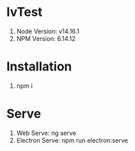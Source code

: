 # IvTest

1. Node Version: v14.16.1
2. NPM Version: 6.14.12

# Installation

1. npm i

# Serve

1. Web Serve: ng serve
1. Electron Serve: npm run electron:serve
